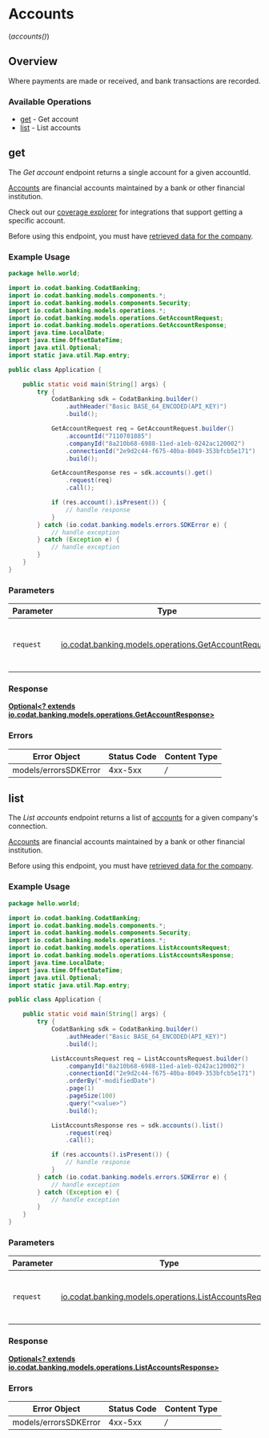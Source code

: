 # Accounts
(*accounts()*)

## Overview

Where payments are made or received, and bank transactions are recorded.

### Available Operations

* [get](#get) - Get account
* [list](#list) - List accounts

## get

The *Get account* endpoint returns a single account for a given accountId.

[Accounts](https://docs.codat.io/banking-api#/schemas/Account) are financial accounts maintained by a bank or other financial institution.

Check out our [coverage explorer](https://knowledge.codat.io/supported-features/banking?view=tab-by-data-type&dataType=banking-accounts) for integrations that support getting a specific account.

Before using this endpoint, you must have [retrieved data for the company](https://docs.codat.io/codat-api#/operations/refresh-company-data).


### Example Usage

```java
package hello.world;

import io.codat.banking.CodatBanking;
import io.codat.banking.models.components.*;
import io.codat.banking.models.components.Security;
import io.codat.banking.models.operations.*;
import io.codat.banking.models.operations.GetAccountRequest;
import io.codat.banking.models.operations.GetAccountResponse;
import java.time.LocalDate;
import java.time.OffsetDateTime;
import java.util.Optional;
import static java.util.Map.entry;

public class Application {

    public static void main(String[] args) {
        try {
            CodatBanking sdk = CodatBanking.builder()
                .authHeader("Basic BASE_64_ENCODED(API_KEY)")
                .build();

            GetAccountRequest req = GetAccountRequest.builder()
                .accountId("7110701885")
                .companyId("8a210b68-6988-11ed-a1eb-0242ac120002")
                .connectionId("2e9d2c44-f675-40ba-8049-353bfcb5e171")
                .build();

            GetAccountResponse res = sdk.accounts().get()
                .request(req)
                .call();

            if (res.account().isPresent()) {
                // handle response
            }
        } catch (io.codat.banking.models.errors.SDKError e) {
            // handle exception
        } catch (Exception e) {
            // handle exception
        }
    }
}
```

### Parameters

| Parameter                                                                                            | Type                                                                                                 | Required                                                                                             | Description                                                                                          |
| ---------------------------------------------------------------------------------------------------- | ---------------------------------------------------------------------------------------------------- | ---------------------------------------------------------------------------------------------------- | ---------------------------------------------------------------------------------------------------- |
| `request`                                                                                            | [io.codat.banking.models.operations.GetAccountRequest](../../models/operations/GetAccountRequest.md) | :heavy_check_mark:                                                                                   | The request object to use for the request.                                                           |


### Response

**[Optional<? extends io.codat.banking.models.operations.GetAccountResponse>](../../models/operations/GetAccountResponse.md)**
### Errors

| Error Object          | Status Code           | Content Type          |
| --------------------- | --------------------- | --------------------- |
| models/errorsSDKError | 4xx-5xx               | */*                   |

## list

The *List accounts* endpoint returns a list of [accounts](https://docs.codat.io/banking-api#/schemas/Account) for a given company's connection.

[Accounts](https://docs.codat.io/banking-api#/schemas/Account) are financial accounts maintained by a bank or other financial institution.

Before using this endpoint, you must have [retrieved data for the company](https://docs.codat.io/codat-api#/operations/refresh-company-data).
    

### Example Usage

```java
package hello.world;

import io.codat.banking.CodatBanking;
import io.codat.banking.models.components.*;
import io.codat.banking.models.components.Security;
import io.codat.banking.models.operations.*;
import io.codat.banking.models.operations.ListAccountsRequest;
import io.codat.banking.models.operations.ListAccountsResponse;
import java.time.LocalDate;
import java.time.OffsetDateTime;
import java.util.Optional;
import static java.util.Map.entry;

public class Application {

    public static void main(String[] args) {
        try {
            CodatBanking sdk = CodatBanking.builder()
                .authHeader("Basic BASE_64_ENCODED(API_KEY)")
                .build();

            ListAccountsRequest req = ListAccountsRequest.builder()
                .companyId("8a210b68-6988-11ed-a1eb-0242ac120002")
                .connectionId("2e9d2c44-f675-40ba-8049-353bfcb5e171")
                .orderBy("-modifiedDate")
                .page(1)
                .pageSize(100)
                .query("<value>")
                .build();

            ListAccountsResponse res = sdk.accounts().list()
                .request(req)
                .call();

            if (res.accounts().isPresent()) {
                // handle response
            }
        } catch (io.codat.banking.models.errors.SDKError e) {
            // handle exception
        } catch (Exception e) {
            // handle exception
        }
    }
}
```

### Parameters

| Parameter                                                                                                | Type                                                                                                     | Required                                                                                                 | Description                                                                                              |
| -------------------------------------------------------------------------------------------------------- | -------------------------------------------------------------------------------------------------------- | -------------------------------------------------------------------------------------------------------- | -------------------------------------------------------------------------------------------------------- |
| `request`                                                                                                | [io.codat.banking.models.operations.ListAccountsRequest](../../models/operations/ListAccountsRequest.md) | :heavy_check_mark:                                                                                       | The request object to use for the request.                                                               |


### Response

**[Optional<? extends io.codat.banking.models.operations.ListAccountsResponse>](../../models/operations/ListAccountsResponse.md)**
### Errors

| Error Object          | Status Code           | Content Type          |
| --------------------- | --------------------- | --------------------- |
| models/errorsSDKError | 4xx-5xx               | */*                   |
